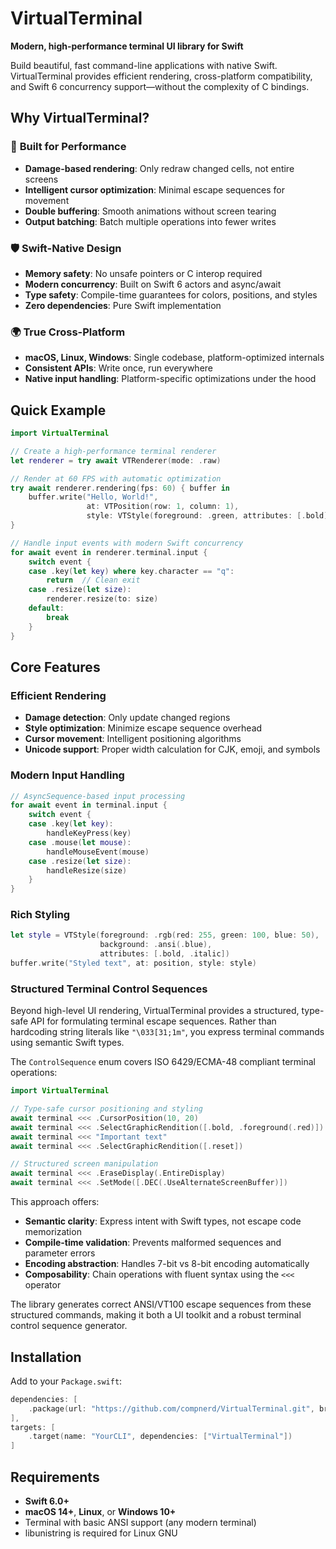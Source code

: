 # VirtualTerminal

**Modern, high-performance terminal UI library for Swift**

Build beautiful, fast command-line applications with native Swift. VirtualTerminal provides efficient rendering, cross-platform compatibility, and Swift 6 concurrency support—without the complexity of C bindings.

## Why VirtualTerminal?

### 🚀 **Built for Performance**
- **Damage-based rendering**: Only redraw changed cells, not entire screens
- **Intelligent cursor optimization**: Minimal escape sequences for movement
- **Double buffering**: Smooth animations without screen tearing
- **Output batching**: Batch multiple operations into fewer writes

### 🛡️ **Swift-Native Design**
- **Memory safety**: No unsafe pointers or C interop required
- **Modern concurrency**: Built on Swift 6 actors and async/await
- **Type safety**: Compile-time guarantees for colors, positions, and styles
- **Zero dependencies**: Pure Swift implementation

### 🌍 **True Cross-Platform**
- **macOS, Linux, Windows**: Single codebase, platform-optimized internals
- **Consistent APIs**: Write once, run everywhere
- **Native input handling**: Platform-specific optimizations under the hood

## Quick Example

```swift
import VirtualTerminal

// Create a high-performance terminal renderer
let renderer = try await VTRenderer(mode: .raw)

// Render at 60 FPS with automatic optimization
try await renderer.rendering(fps: 60) { buffer in
    buffer.write("Hello, World!", 
                 at: VTPosition(row: 1, column: 1),
                 style: VTStyle(foreground: .green, attributes: [.bold]))
}

// Handle input events with modern Swift concurrency
for await event in renderer.terminal.input {
    switch event {
    case .key(let key) where key.character == "q":
        return  // Clean exit
    case .resize(let size):
        renderer.resize(to: size)
    default:
        break
    }
}
```

## Core Features

### Efficient Rendering
- **Damage detection**: Only update changed regions
- **Style optimization**: Minimize escape sequence overhead  
- **Cursor movement**: Intelligent positioning algorithms
- **Unicode support**: Proper width calculation for CJK, emoji, and symbols

### Modern Input Handling
```swift
// AsyncSequence-based input processing
for await event in terminal.input {
    switch event {
    case .key(let key):
        handleKeyPress(key)
    case .mouse(let mouse):
        handleMouseEvent(mouse)
    case .resize(let size):
        handleResize(size)
    }
}
```

### Rich Styling
```swift
let style = VTStyle(foreground: .rgb(red: 255, green: 100, blue: 50),
                    background: .ansi(.blue),
                    attributes: [.bold, .italic])
buffer.write("Styled text", at: position, style: style)
```

### Structured Terminal Control Sequences

Beyond high-level UI rendering, VirtualTerminal provides a structured, type-safe API for formulating terminal escape sequences. Rather than hardcoding string literals like `"\033[31;1m"`, you express terminal commands using semantic Swift types.

The `ControlSequence` enum covers ISO 6429/ECMA-48 compliant terminal operations:

```swift
import VirtualTerminal

// Type-safe cursor positioning and styling
await terminal <<< .CursorPosition(10, 20)
await terminal <<< .SelectGraphicRendition([.bold, .foreground(.red)])
await terminal <<< "Important text"
await terminal <<< .SelectGraphicRendition([.reset])

// Structured screen manipulation
await terminal <<< .EraseDisplay(.EntireDisplay)
await terminal <<< .SetMode([.DEC(.UseAlternateScreenBuffer)])
```

This approach offers:
- **Semantic clarity**: Express intent with Swift types, not escape code memorization
- **Compile-time validation**: Prevents malformed sequences and parameter errors
- **Encoding abstraction**: Handles 7-bit vs 8-bit encoding automatically
- **Composability**: Chain operations with fluent syntax using the `<<<` operator

The library generates correct ANSI/VT100 escape sequences from these structured commands, making it both a UI toolkit and a robust terminal control sequence generator.

## Installation

Add to your `Package.swift`:

```swift
dependencies: [
    .package(url: "https://github.com/compnerd/VirtualTerminal.git", branch: "main")
],
targets: [
    .target(name: "YourCLI", dependencies: ["VirtualTerminal"])
]
```

## Requirements

- **Swift 6.0+**
- **macOS 14+**, **Linux**, or **Windows 10+**
- Terminal with basic ANSI support (any modern terminal)
- libunistring is required for Linux GNU
